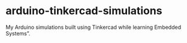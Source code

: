 # arduino-tinkercad-simulations
My Arduino simulations built using Tinkercad while learning Embedded Systems”.
